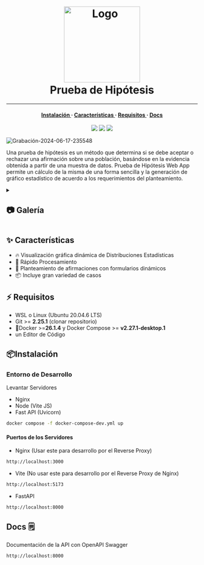 <h1 align="center">
    <img src="https://github.com/Johan-Palacios/testHypothesis/assets/77251405/84b56279-f9f7-4710-a302-52970eeff399" width="200" alt="Logo"/>
<br/>
    <img src="https://github.com/Johan-Palacios/testHypothesis/assets/77251405/19d1302a-5d41-4975-ba81-a74a3ee004a" height="30px" width="0px"/>
    Prueba de Hipótesis
    <img src="https://github.com/Johan-Palacios/testHypothesis/assets/77251405/19d1302a-5d41-4975-ba81-a74a3ee004a" height="20" width="0px"/>
</h1>
<hr>

<h4 align="center">
  <a href=" #requisitos">Instalación </a>
  ·
  <a href="#características">Características </a>
  ·
  <a href="#requisitos">Requisitos </a>
  ·
  <a href="##docs">Docs</a>
</h4>

<p align="center">
    <a href="https://github.com/Johan-Palacios/testHypothesis/stargazers"><img src="https://img.shields.io/github/stars/Johan-Palacios/testHypothesis?colorA=363a4f&colorB=b7bdf8&style=for-the-badge"></a>
    <a href="https://github.com/Johan-Palacios/testHypothesis/issues"><img src="https://img.shields.io/github/issues/Johan-Palacios/testHypothesis?colorA=363a4f&colorB=f5a97f&style=for-the-badge"></a>
    <a href="https://github.com/Johan-Palacios/testHypothesis/contributors"><img src="https://img.shields.io/github/contributors/Johan-Palacios/testHypothesis?colorA=363a4f&colorB=a6da95&style=for-the-badge"></a>
</p>

![Grabación-2024-06-17-235548](https://github.com/Johan-Palacios/testHypothesis/assets/77251405/8ff1cd36-b94b-4a93-98d2-246d0f8c1d27)

Una prueba de hipótesis es un método que determina si se debe aceptar o rechazar una afirmación sobre una población, basándose en la evidencia obtenida a partir de una muestra de datos. Prueba de Hipótesis Web App permite un cálculo de la misma de una forma sencilla y la generación de gráfico estadístico de acuerdo a los requerimientos del planteamiento.

<details>
<summary>
<h2>📷 Galería</h2>
</summary>
<img src="https://github.com/Johan-Palacios/testHypothesis/assets/77251405/40cac6e3-7ac8-4330-9f53-7f08bf0cbfeb"/>
<img src="https://github.com/Johan-Palacios/testHypothesis/assets/77251405/4f8ca099-ae7e-436f-beb2-5d6e9e0aa865"/>
<img src="https://github.com/Johan-Palacios/testHypothesis/assets/77251405/6d8d55dd-7cfc-4e80-8d38-426f5315dc4e"/>
</details>



## ✨ Características
- 🔥 Visualización gráfica dinámica de Distribuciones Estadísticas
- 🚀 Rápido Procesamiento
- 🧹 Planteamiento de afirmaciones con formularios dinámicos
- 📦 Incluye gran variedad de casos

## ⚡️ Requisitos

- WSL o Linux (Ubuntu 20.04.6 LTS)
- Git >= **2.25.1** (clonar repositorio)
- 🐋Docker >=**26.1.4** y Docker Compose >= **v2.27.1-desktop.1**
- un Editor de Código

## 📦Instalación

### Entorno de Desarrollo

Levantar Servidores 
- Nginx
- Node (Vite JS)
- Fast API (Uvicorn)

```bash
docker compose -f docker-compose-dev.yml up
```

#### Puertos de los Servidores
- Nginx (Usar este para desarrollo por el Reverse Proxy)
```bash
http://localhost:3000
```
- Vite (No usar este para desarrollo por el Reverse Proxy de Nginx)
```bash
http://localhost:5173
```

- FastAPI
```bash
http://localhost:8000
```

## Docs 🗒️

Documentación de la API con OpenAPI Swagger

```bash
http://localhost:8000
```
